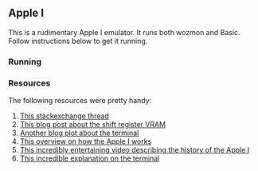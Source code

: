 ## Apple I


This is a rudimentary Apple I emulator. It runs both wozmon and Basic. Follow instructions below to get it running.

### Running

### Resources

The following resources were pretty handy:

1. [This stackexchange thread](https://retrocomputing.stackexchange.com/questions/13228/how-did-the-apple-1-video-circuit-work)
2. [This blog post about the shift register VRAM](http://www.righto.com/2022/04/inside-apple-1s-shift-register-memory.html)
3. [Another blog plot about the terminal](https://www.sbprojects.net/projects/apple1/terminal.php)
4. [This overview on how the Apple I works](https://www.youtube.com/watch?v=36NgkpctW6k)
5. [This incredibly entertaining video describing the history of the Apple I](https://www.youtube.com/watch?v=BHeUbAVllJo)
6. [This incredible explanation on the terminal](https://github.com/The8BitEnthusiast/apple-1-video-terminal-on-fpga)

